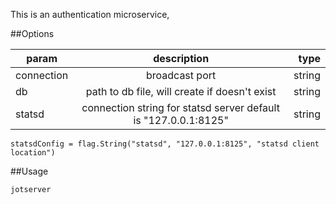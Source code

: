 This is an authentication microservice, 

##Options

| param         | description   | type  |
| ------------- |:-------------:| -----:|
| connection    | broadcast port | string |
| db      | path to db file, will create if doesn't exist  |   string |
| statsd  | connection string for statsd server default is "127.0.0.1:8125"| string
	statsdConfig = flag.String("statsd", "127.0.0.1:8125", "statsd client location")


##Usage

```
jotserver
```
